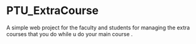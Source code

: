 # PTU_ExtraCourse
A simple web project for the faculty and students for managing the extra courses that you do while u do your main course .
